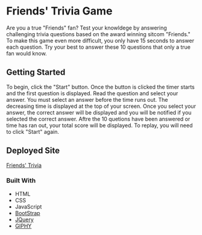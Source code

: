 # Friends' Trivia Game

Are you a true "Friends" fan? Test your knowldege by answering challenging trivia questions based on the award winning sitcom "Friends." To make this game even more difficult, you only have 15 seconds to answer each question. Try your best to answer these 10 questions that only a true fan would know. 

## Getting Started

To begin, click the "Start" button. Once the button is clicked the timer starts and the first question is displayed. Read the question and select your answer. You must select an answer before the time runs out. The decreasing time is displayed at the top of your screen. Once you select your answer, the correct answer will be displayed and you will be notified if you selected the correct answer. Aftre the 10 quetions have been answered or time has ran out, your total score will be displayed. To replay, you will need to click "Start" again. 

## Deployed Site
[Friends' Trivia](https://jsvanalstyne.github.io/TriviaGame/)

### Built With

- HTML
- CSS
- JavaScript
- [BootStrap](https://getbootstrap.com/)
- [JQuery](https://api.jquery.com/)
- [GIPHY](https://giphy.com/)
